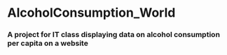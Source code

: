 # AlcoholConsumption_World
### A project for IT class displaying data on alcohol consumption per capita on a website
